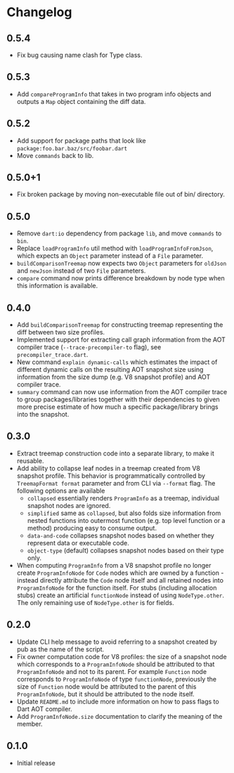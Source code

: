 # Changelog

## 0.5.4
- Fix bug causing name clash for Type class.

## 0.5.3
- Add `compareProgramInfo` that takes in two program info objects and outputs
a `Map` object containing the diff data.

## 0.5.2
- Add support for package paths that look like `package:foo.bar.baz/src/foobar.dart`
- Move `commands` back to lib.

## 0.5.0+1
- Fix broken package by moving non-executable file out of bin/ directory.

## 0.5.0
- Remove `dart:io` dependency from package `lib`, and move `commands` to `bin`.
- Replace `loadProgramInfo` util method with `loadProgramInfoFromJson`, which
expects an `Object` parameter instead of a `File` parameter.
- `buildComparisonTreemap` now expects two `Object` parameters for `oldJson` and
`newJson` instead of two `File` parameters.
- `compare` command now prints difference breakdown by node type when this
information is available.

## 0.4.0

- Add `buildComparisonTreemap` for constructing treemap representing the diff
between two size profiles.
- Implemented support for extracting call graph information from the AOT
compiler trace (`--trace-precompiler-to` flag), see `precompiler_trace.dart`.
- New command `explain dynamic-calls` which estimates the impact of different
dynamic calls on the resulting AOT snapshot size using information from the
size dump (e.g. V8 snapshot profile) and AOT compiler trace.
- `summary` command can now use information from the AOT compiler trace to
group packages/libraries together with their dependencies to given more precise
estimate of how much a specific package/library brings into the snapshot.

## 0.3.0

- Extract treemap construction code into a separate library, to make it
reusable.
- Add ability to collapse leaf nodes in a treemap created from V8 snapshot
profile. This behavior is programmatically controlled by `TreemapFormat format`
parameter and from CLI via `--format` flag. The following options are available
    - `collapsed` essentially renders `ProgramInfo` as a treemap, individual
    snapshot nodes are ignored.
    - `simplified` same as `collapsed`, but also folds size information from
    nested functions into outermost function (e.g. top level function or a
    method) producing easy to consume output.
    - `data-and-code` collapses snapshot nodes based on whether they represent
    data or executable code.
    - `object-type` (default) collapses snapshot nodes based on their type only.
- When computing `ProgramInfo` from a V8 snapshot profile no longer create
`ProgramInfoNode` for `Code` nodes which are owned by a function - instead
directly attribute the `Code` node itself and all retained nodes into
`ProgramInfoNode` for the function itself. For stubs (including allocation
stubs) create an artificial `functionNode` instead of using `NodeType.other`.
The only remaining use of `NodeType.other` is for fields.

## 0.2.0

- Update CLI help message to avoid referring to a snapshot created by pub as the
name of the script.
- Fix owner computation code for V8 profiles: the size of a snapshot node
which corresponds to a `ProgramInfoNode` should be attributed to that
`ProgramInfoNode` and not to its parent. For example `Function` node corresponds
to `ProgramInfoNode` of type `functionNode`, previously the size of `Function`
node would be attributed to the parent of this `ProgramInfoNode`, but it
should be attributed to the node itself.
- Update `README.md` to include more information on how to pass flags to
Dart AOT compiler.
- Add `ProgramInfoNode.size` documentation to clarify the meaning of the member.

## 0.1.0

- Initial release
